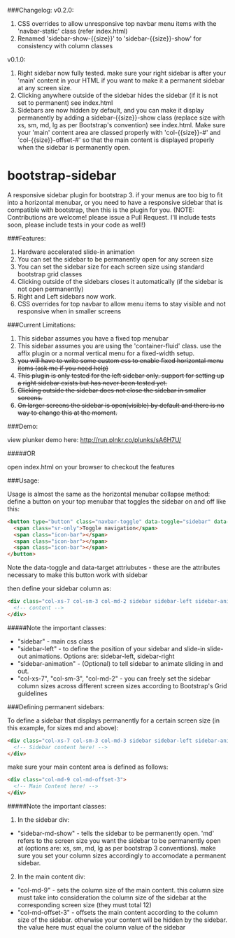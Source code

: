 ###Changelog:
v0.2.0:

1. CSS overrides to allow unresponsive top navbar menu items with the 'navbar-static' class (refer index.html)
2. Renamed 'sidebar-show-{{size}}' to 'sidebar-{{size}}-show' for consistency with column classes


v0.1.0:

1. Right sidebar now fully tested. make sure your right sidebar is after your 'main' content in your HTML if you want to make it a permanent sidebar at any screen size.
2. Clicking anywhere outside of the sidebar hides the sidebar (if it is not set to permanent) see index.html
3. Sidebars are now hidden by default, and you can make it display permanently by adding a sidebar-{{size}}-show class (replace size with xs, sm, md, lg as per Bootstrap's convention) see index.html. Make sure your 'main' content area are classed properly with 'col-{{size}}-#' and 'col-{{size}}-offset-#' so that the main content is displayed properly when the sidebar is permanently open. 

bootstrap-sidebar
=================

A responsive sidebar plugin for bootstrap 3. if your menus are too big to fit into a horizontal menubar, or you need to have a responsive sidebar that is compatible with bootstrap, then this is the plugin for you. 
(NOTE: Contributions are welcome! please issue a Pull Request. I'll include tests soon, please include tests in your code as well!)


###Features:

1. Hardware accelerated slide-in animation
2. You can set the sidebar to be permanently open for any screen size
2. You can set the sidebar size for each screen size using standard bootstrap grid classes
3. Clicking outside of the sidebars closes it automatically (if the sidebar is not open permanently)
4. Right and Left sidebars now work.
5. CSS overrides for top navbar to allow menu items to stay visible and not responsive when in smaller screens 

###Current Limitations: 

1. This sidebar assumes you have a fixed top menubar
2. This sidebar assumes you are using the 'container-fluid' class. use the affix plugin or a normal vertical menu for a fixed-width setup. 
3. ~~you will have to write some custom css to enable fixed horizontal menu items (ask me if you need help)~~
4. ~~This plugin is only tested for the left sidebar only. support for setting up a right sidebar exists but has never been tested yet.~~ 
5. ~~Clicking outside the sidebar does not close the sidebar in smaller screens.~~
6. ~~On larger screens the sidebar is open(visible) by default and there is no way to change this at the moment.~~ 

###Demo:

view plunker demo here: http://run.plnkr.co/plunks/sA6H7U/

#####OR

open index.html on your browser to checkout the features

###Usage:

Usage is almost the same as the horizontal menubar collapse method: define a button on your top menubar that toggles the sidebar on and off like this:

```html
<button type="button" class="navbar-toggle" data-toggle="sidebar" data-target=".sidebar">
  <span class="sr-only">Toggle navigation</span>
  <span class="icon-bar"></span>
  <span class="icon-bar"></span>
  <span class="icon-bar"></span>
</button>
```

Note the data-toggle and data-target attriubutes - these are the attributes necessary to make this button work with sidebar

then define your sidebar column as:

```html
<div class="col-xs-7 col-sm-3 col-md-2 sidebar sidebar-left sidebar-animate">
  <!-- content -->
</div>
```

#####Note the important classes: 

* "sidebar" - main css class
* "sidebar-left" - to define the position of your sidebar and slide-in slide-out animations. Options are: sidebar-left, sidebar-right
* "sidebar-animation" - (Optional) to tell sidebar to animate sliding in and out.
* "col-xs-7", "col-sm-3", "col-md-2" - you can freely set the sidebar column sizes across different screen sizes according to Bootstrap's Grid guidelines

###Defining permanent sidebars:

To define a sidebar that displays permanently for a certain screen size (in this example, for sizes md and above):

```html
<div class="col-xs-7 col-sm-3 col-md-3 sidebar sidebar-left sidebar-animate sidebar-md-show">
  <!-- Sidebar content here! -->
</div>
```

make sure your main content area is defined as follows: 

```html
<div class="col-md-9 col-md-offset-3">
  <!-- Main Content here! -->
</div>
```

#####Note the important classes:

1. In the sidebar div:
  * "sidebar-md-show" - tells the sidebar to be permanently open. 'md' refers to the screen size you want the sidebar to be permanently open at (options are: xs, sm, md, lg as per bootstrap 3 conventions). make sure you set your column sizes accordingly to accomodate a permanent sidebar. 
2. In the main content div:
  * "col-md-9" - sets the column size of the main content. this column size must take into consideration the column size of the sidebar at the corresponding screen size (they must total 12)
  * "col-md-offset-3" - offsets the main content according to the column size of the sidebar. otherwise your content will be hidden by the sidebar. the value here must equal the column value of the sidebar
